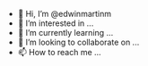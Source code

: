 - 👋 Hi, I’m @edwinmartinm
- 👀 I’m interested in ...
- 🌱 I’m currently learning ...
- 💞️ I’m looking to collaborate on ...
- 📫 How to reach me ...

<!---
edwinmartinm/edwinmartinm is a ✨ special ✨ repository because its `README.md` (this file) appears on your GitHub profile.
You can click the Preview link to take a look at your changes.
--->
